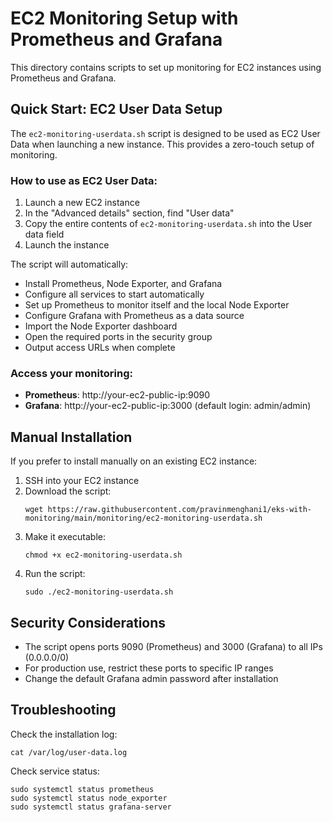 # EC2 Monitoring Setup with Prometheus and Grafana

This directory contains scripts to set up monitoring for EC2 instances using Prometheus and Grafana.

## Quick Start: EC2 User Data Setup

The `ec2-monitoring-userdata.sh` script is designed to be used as EC2 User Data when launching a new instance. This provides a zero-touch setup of monitoring.

### How to use as EC2 User Data:

1. Launch a new EC2 instance
2. In the "Advanced details" section, find "User data"
3. Copy the entire contents of `ec2-monitoring-userdata.sh` into the User data field
4. Launch the instance

The script will automatically:
- Install Prometheus, Node Exporter, and Grafana
- Configure all services to start automatically
- Set up Prometheus to monitor itself and the local Node Exporter
- Configure Grafana with Prometheus as a data source
- Import the Node Exporter dashboard
- Open the required ports in the security group
- Output access URLs when complete

### Access your monitoring:

- **Prometheus**: http://your-ec2-public-ip:9090
- **Grafana**: http://your-ec2-public-ip:3000 (default login: admin/admin)

## Manual Installation

If you prefer to install manually on an existing EC2 instance:

1. SSH into your EC2 instance
2. Download the script:
   ```
   wget https://raw.githubusercontent.com/pravinmenghani1/eks-with-monitoring/main/monitoring/ec2-monitoring-userdata.sh
   ```
3. Make it executable:
   ```
   chmod +x ec2-monitoring-userdata.sh
   ```
4. Run the script:
   ```
   sudo ./ec2-monitoring-userdata.sh
   ```

## Security Considerations

- The script opens ports 9090 (Prometheus) and 3000 (Grafana) to all IPs (0.0.0.0/0)
- For production use, restrict these ports to specific IP ranges
- Change the default Grafana admin password after installation

## Troubleshooting

Check the installation log:
```
cat /var/log/user-data.log
```

Check service status:
```
sudo systemctl status prometheus
sudo systemctl status node_exporter
sudo systemctl status grafana-server
```
